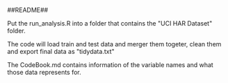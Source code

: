 ##README##

Put the run_analysis.R into a folder that contains the "UCI HAR Dataset" folder.

The code will load train and test data and merger them togeter, clean them and export final data as "tidydata.txt"

The CodeBook.md contains information of the variable names and what those data represents for.